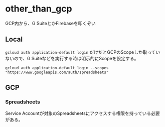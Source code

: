 # other_than_gcp
GCP内から、G SuiteとかFirebaseを叩くぞい

## Local

`gcloud auth application-default login` だけだとGCPのScopeしか取っていないので、G Suiteなどを実行する時は明示的にScopeを設定する。

```
gcloud auth application-default login --scopes "https://www.googleapis.com/auth/spreadsheets"
```

## GCP

### Spreadsheets

Service Accountが対象のSpreadsheetsにアクセスする権限を持っている必要がある。